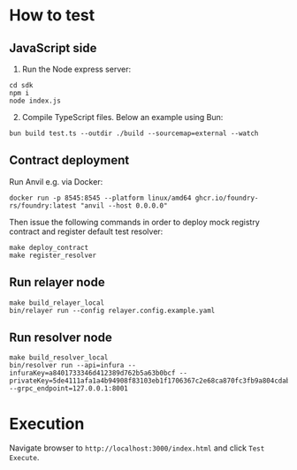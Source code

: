 # How to test


## JavaScript side

1. Run the Node express server:

```
cd sdk
npm i
node index.js
```

2. Compile TypeScript files. Below an example using Bun:

```
bun build test.ts --outdir ./build --sourcemap=external --watch
```

## Contract deployment
Run Anvil e.g. via Docker:
```
docker run -p 8545:8545 --platform linux/amd64 ghcr.io/foundry-rs/foundry:latest "anvil --host 0.0.0.0"
```

Then issue the following commands in order to deploy mock registry contract and register default test resolver:
```
make deploy_contract
make register_resolver
```

## Run relayer node

```
make build_relayer_local
bin/relayer run --config relayer.config.example.yaml
```

## Run resolver node
```
make build_resolver_local
bin/resolver run --api=infura --infuraKey=a8401733346d412389d762b5a63b0bcf --privateKey=5de4111afa1a4b94908f83103eb1f1706367c2e68ca870fc3fb9a804cdab365a  --grpc_endpoint=127.0.0.1:8001
```

# Execution
Navigate browser to `http://localhost:3000/index.html` and click `Test Execute`.
